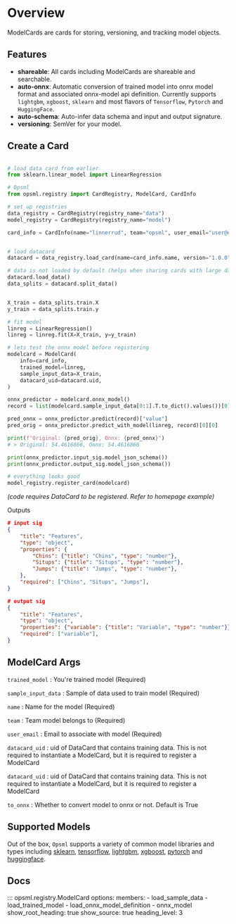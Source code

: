 # Overview

ModelCards are cards for storing, versioning, and tracking model objects.

## Features
- **shareable**: All cards including ModelCards are shareable and searchable.
- **auto-onnx**: Automatic conversion of trained model into onnx model format and associated onnx-model api definition. Currently supports `lightgbm`, `xgboost`, `sklearn` and most flavors of `Tensorflow`, `Pytorch` and `HuggingFace`.
- **auto-schema**: Auto-infer data schema and input and output signature.
- **versioning**: SemVer for your model.

## Create a Card

```python

# load data card from earlier
from sklearn.linear_model import LinearRegression

# Opsml
from opsml.registry import CardRegistry, ModelCard, CardInfo

# set up registries
data_registry = CardRegistry(registry_name="data")
model_registry = CardRegistry(registry_name="model")

card_info = CardInfo(name="linnerrud", team="opsml", user_email="user@email.com")


# load datacard
datacard = data_registry.load_card(name=card_info.name, version="1.0.0")

# data is not loaded by default (helps when sharing cards with large data)
datacard.load_data()
data_splits = datacard.split_data()


X_train = data_splits.train.X
y_train = data_splits.train.y

# fit model
linreg = LinearRegression()
linreg = linreg.fit(X=X_train, y=y_train)

# lets test the onnx model before registering
modelcard = ModelCard(
    info=card_info,
    trained_model=linreg,
    sample_input_data=X_train,
    datacard_uid=datacard.uid,
)

onnx_predictor = modelcard.onnx_model()
record = list(modelcard.sample_input_data[0:1].T.to_dict().values())[0]

pred_onnx = onnx_predictor.predict(record)["value"]
pred_orig = onnx_predictor.predict_with_model(linreg, record)[0][0]

print(f"Original: {pred_orig}, Onnx: {pred_onnx}")
# > Original: 54.4616866, Onnx: 54.4616866

print(onnx_predictor.input_sig.model_json_schema())
print(onnx_predictor.output_sig.model_json_schema())

# everything looks good
model_registry.register_card(modelcard)

```
*(code requires DataCard to be registered. Refer to homepage example)*

Outputs 

```json
# input sig
{
    "title": "Features",
    "type": "object",
    "properties": {
        "Chins": {"title": "Chins", "type": "number"},
        "Situps": {"title": "Situps", "type": "number"},
        "Jumps": {"title": "Jumps", "type": "number"},
    },
    "required": ["Chins", "Situps", "Jumps"],
}

# output sig
{
    "title": "Features",
    "type": "object",
    "properties": {"variable": {"title": "Variable", "type": "number"}},
    "required": ["variable"],
}

```

## ModelCard Args

`trained_model`
: You're trained model (Required)

`sample_input_data`
: Sample of data used to train model (Required)

`name`
: Name for the model (Required)

`team`
: Team model belongs to (Required)

`user_email`
: Email to associate with model (Required)

`datacard_uid`
: uid of DataCard that contains training data. This is not required to instantiate a ModelCard, but it is required to register a ModelCard

`datacard_uid`
: uid of DataCard that contains training data. This is not required to instantiate a ModelCard, but it is required to register a ModelCard

`to_onnx`
: Whether to convert model to onnx or not. Default is True


## Supported Models

Out of the box, `Opsml` supports a variety of common model libraries and types including [sklearn](https://scikit-learn.org/stable/index.html), [tensorflow](https://www.tensorflow.org/), [lightgbm](https://lightgbm.readthedocs.io/en/v3.3.5/), [xgboost](https://xgboost.readthedocs.io/en/stable/), [pytorch](https://pytorch.org/) and [huggingface](https://huggingface.co/).

## Docs

::: opsml.registry.ModelCard
    options:
        members:
            - load_sample_data
            - load_trained_model
            - load_onnx_model_definition
            - onnx_model
        show_root_heading: true
        show_source: true
        heading_level: 3